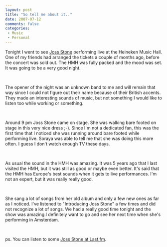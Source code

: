 ```yaml
---
layout: post
title: "So tell me about it.."
date: 2007-07-12
comments: false
categories:
 - Music
 - Personal
---
```


<div class='post'>
<p>Tonight I went to see <a href="http://www.jossstone.com/" target="_blank">Joss Stone</a> performing live at the Heineken Music Hall. One of my friends had arranged the tickets a couple of months ago, before the concert was sold out. The HMH was fully packed and the mood was set. It was going to be a very good night.</p><br/><p>The opener of the night was an unknown band to me and will remain that way since I could not figure out their name because of their British accents. They made an interesting sounds of music, but not something I would like to listen too while working or something.</p><br/><p>Around 9 pm Joss Stone came on stage. She was walking bare footed on stage in this very nice dress ;-). Since I'm not a dedicated fan, this was the first time that I noticed she was running around bare footed while performing live. Soraya was able to tell me that she was doing this more often. I guess I don't watch enough TV these days.</p><br/><p>As usual the sound in the HMH was amazing. It was 5 years ago that I last visited the HMH, but it was still as good or maybe even better. It's said that the HMH has Europe's best sounds when it gets to live performances. I'm not an expert, but it was really really good.</p><br/><p>She sang a lot of songs from her old album and only a few new ones as far as I noticed. I've listened to "Introducing Joss Stone" a few times and did not recognize a lot of songs. We had a really good time tonight and the show was amazing.I definitely want to go and see her next time when she's performing in Amsterdam.</p><br/><p>ps. You can listen to some <a href="http://www.last.fm/music/Joss+Stone/+wiki">Joss Stone at Last.fm</a>.</p><br/><br/></div>
